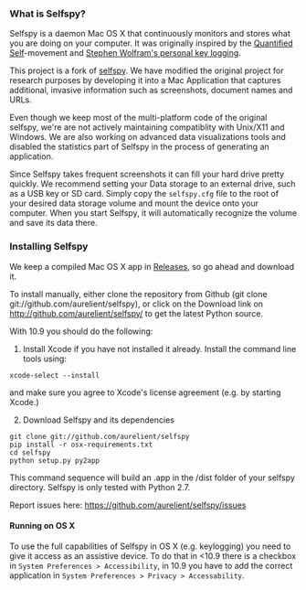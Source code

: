 ### What is Selfspy?
Selfspy is a daemon Mac OS X that continuously monitors and stores what you are doing on your computer. It was originally inspired by the [Quantified Self](http://en.wikipedia.org/wiki/Quantified_Self)-movement and [Stephen Wolfram's personal key logging](http://blog.stephenwolfram.com/2012/03/the-personal-analytics-of-my-life/).

This project is a fork of [selfspy](https://github.com/gurgeh/selfspy). We have modified the original project for research purposes by developing it into a Mac Application that captures additional, invasive information such as screenshots, document names and URLs.

Even though we keep most of the multi-platform code of the original selfspy, we're are not actively maintaining compatiblity with Unix/X11 and Windows. We are also working on advanced data visualizations tools and disabled the statistics part of Selfspy in the process of generating an application.

Since Selfspy takes frequent screenshots it can fill your hard drive pretty quickly. We recommend setting your Data storage to an external drive, such as a USB key or SD card. Simply copy the `selfspy.cfg` file to the root of your desired data storage volume and mount the device onto your computer. When you start Selfspy, it will automatically recognize the volume and save its data there.

### Installing Selfspy
We keep a compiled Mac OS X app in [Releases](https://github.com/aurelient/selfspy/releases), so go ahead and download it.

To install manually, either clone the repository from Github (git clone git://github.com/aurelient/selfspy), or click on the Download link on http://github.com/aurelient/selfspy/ to get the latest Python source.

With 10.9 you should do the following:

1. Install Xcode if you have not installed it already. Install the command line tools using:

```
xcode-select --install
```

and make sure you agree to Xcode's license agreement (e.g. by starting Xcode.)

2. Download Selfspy and its dependencies

```
git clone git://github.com/aurelient/selfspy
pip install -r osx-requirements.txt
cd selfspy
python setup.py py2app
```

This command sequence will build an .app in the /dist folder of your selfspy directory. Selfspy is only tested with Python 2.7.

Report issues here:
https://github.com/aurelient/selfspy/issues

#### Running on OS X
To use the full capabilities of Selfspy in OS X (e.g. keylogging) you need to give it access as an assistive device.
To do that in &lt;10.9 there is a checkbox in `System Preferences > Accessibility`, in 10.9 you have to add the correct application in
`System Preferences > Privacy > Accessability`.
